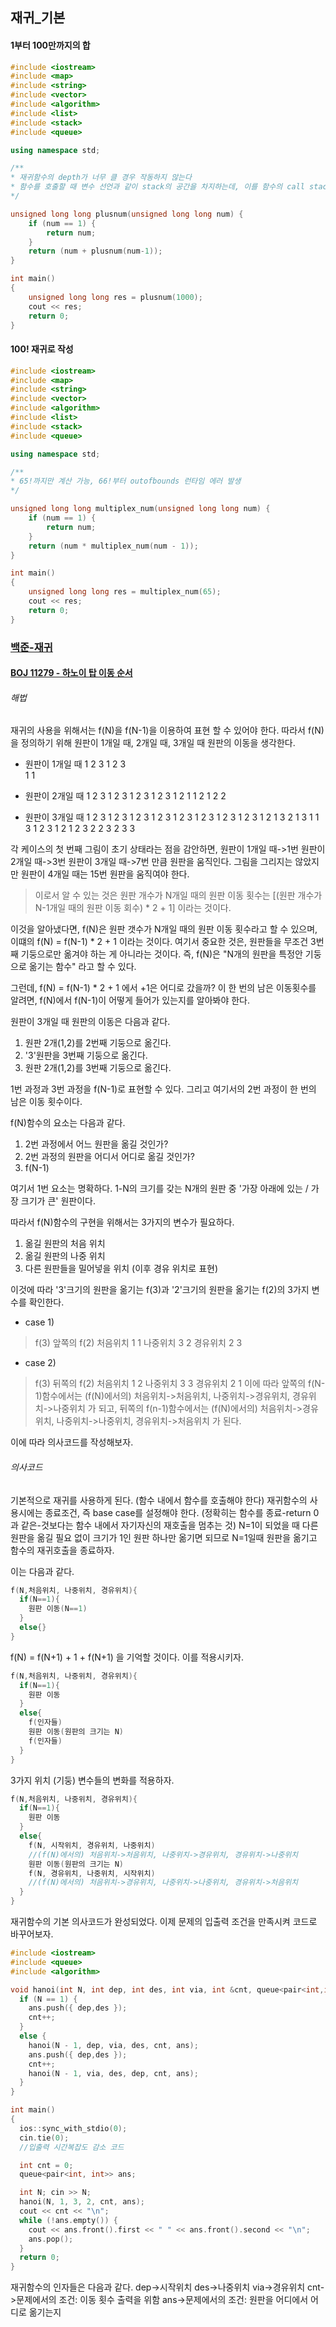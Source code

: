 ## 재귀_기본

#### 1부터 100만까지의 합

```cpp
#include <iostream>
#include <map>
#include <string>
#include <vector>
#include <algorithm>
#include <list>
#include <stack>
#include <queue>

using namespace std;

/**
* 재귀함수의 depth가 너무 클 경우 작동하지 않는다
* 함수를 호출할 때 변수 선언과 같이 stack의 공간을 차지하는데, 이를 함수의 call stack이라 하며 함수의 호출은 약 200번까지만 허용된다.
*/

unsigned long long plusnum(unsigned long long num) {
	if (num == 1) {
		return num;
	}
	return (num + plusnum(num-1));
}

int main()
{
	unsigned long long res = plusnum(1000);
	cout << res;
	return 0;
}
```

#### 100! 재귀로 작성

```cpp
#include <iostream>
#include <map>
#include <string>
#include <vector>
#include <algorithm>
#include <list>
#include <stack>
#include <queue>

using namespace std;

/**
* 65!까지만 계산 가능, 66!부터 outofbounds 런타임 에러 발생
*/

unsigned long long multiplex_num(unsigned long long num) {
	if (num == 1) {
		return num;
	}
	return (num * multiplex_num(num - 1));
}

int main()
{
	unsigned long long res = multiplex_num(65);
	cout << res;
	return 0;
}
```

### [백준-재귀](https://www.acmicpc.net/step/19)

#### [BOJ 11279 - 하노이 탑 이동 순서](https://www.acmicpc.net/problem/11729)

###### 해법
재귀의 사용을 위해서는 f(N)을 f(N-1)을 이용하여 표현 할 수 있어야 한다.
따라서 f(N)을 정의하기 위해 원판이 1개일 때, 2개일 때, 3개일 때 원판의 이동을 생각한다.

- 원판이 1개일 때
1 2 3	1 2 3	
1	    1	

- 원판이 2개일 때
1 2 3	1 2 3	1 2 3	1 2 3
1	2 1	  1 2	    1
2		    	    2

- 원판이 3개일 때
1 2 3	1 2 3	1 2 3	1 2 3	1 2 3	1 2 3	1 2 3	1 2 3
1	2   1	3 2 1	3 1	  1 3	1 2 3	1   2	    1
2	3		  2	  2		    3	    2
3							    3

각 케이스의 첫 번째 그림이 초기 상태라는 점을 감안하면,
원판이 1개일 때->1번
원판이 2개일 때->3번
원판이 3개일 때->7번
만큼 원판을 움직인다.
그림을 그리지는 않았지만 원판이 4개일 때는 15번 원판을 움직여야 한다.

> 이로서 알 수 있는 것은 원판 개수가 N개일 때의 원판 이동 횟수는 [(원판 개수가 N-1개일 때의 원판 이동 회수) * 2 + 1] 이라는 것이다.

이것을 알아냈다면, f(N)은 원판 갯수가 N개일 때의 원판 이동 횟수라고 할 수 있으며, 이떄의 f(N) = f(N-1) * 2 + 1 이라는 것이다.
여기서 중요한 것은, 원판들을 무조건 3번째 기둥으로만 옮겨야 하는 게 아니라는 것이다.
즉, f(N)은 "N개의 원판을 특정안 기둥으로 옮기는 함수" 라고 할 수 있다.

그런데, f(N) = f(N-1) * 2 + 1 에서 +1은 어디로 갔을까?
이 한 번의 남은 이동횟수를 알려면, f(N)에서 f(N-1)이 어떻게 들어가 있는지를 알아봐야 한다.

원판이 3개일 때 원판의 이동은 다음과 같다.
1. 원판 2개(1,2)를 2번째 기둥으로 옮긴다.
2. '3'원판을 3번째 기둥으로 옮긴다.
3. 원판 2개(1,2)를 3번째 기둥으로 옮긴다.

1번 과정과 3번 과정을 f(N-1)로 표현할 수 있다.
그리고 여기서의 2번 과정이 한 번의 남은 이동 횟수이다.

f(N)함수의 요소는 다음과 같다.
1. 2번 과정에서 어느 원판을 옮길 것인가?
2. 2번 과정의 원판을 어디서 어디로 옮길 것인가?
3. f(N-1)

여기서 1번 요소는 명확하다.
1-N의 크기를 갖는 N개의 원판 중 '가장 아래에 있는 / 가장 크기가 큰' 원판이다.

따라서 f(N)함수의 구현을 위해서는 3가지의 변수가 필요하다.
1. 옮길 원판의 처음 위치
2. 옮길 원판의 나중 위치
3. 다른 원판들을 밀어넣을 위치 (이후 경유 위치로 표현)

이것에 따라 '3'크기의 원판을 옮기는 f(3)과 '2'크기의 원판을 옮기는 f(2)의 3가지 변수를 확인한다.
- case 1)
>	f(3) 앞쪽의 f(2)
> 처음위치 1	1
> 나중위치 3	2
> 경유위치 2	3
- case 2)
>	f(3) 뒤쪽의 f(2)
> 처음위치 1	2
> 나중위치 3	3
> 경유위치 2	1
이에 따라 앞쪽의 f(N-1)함수에서는 (f(N)에서의) 처음위치->처음위치, 나중위치->경유위치, 경유위치->나중위치 가 되고,
	 뒤쪽의 f(n-1)함수에서는 (f(N)에서의) 처음위치->경유위치, 나중위치->나중위치, 경유위치->처음위치 가 된다.

이에 따라 의사코드를 작성해보자.

###### 의사코드

기본적으로 재귀를 사용하게 된다. (함수 내에서 함수를 호출해야 한다)
재귀함수의 사용시에는 종료조건, 즉 base case를 설정해야 한다. (정확히는 함수를 종료-return 0과 같은-것보다는 함수 내에서 자기자신의 재호출을 멈추는 것)
N=1이 되었을 때 다른 원판을 옮길 필요 없이 크기가 1인 원판 하나만 옮기면 되므로 N=1일때 원판을 옮기고 함수의 재귀호출을 종료하자.

이는 다음과 같다.
```cpp
f(N,처음위치, 나중위치, 경유위치){
  if(N==1){
    원판 이동(N==1)
  }
  else{}
}
```

f(N) = f(N+1) + 1 + f(N+1) 을 기억할 것이다. 이를 적용시키자.
```cpp
f(N,처음위치, 나중위치, 경유위치){
  if(N==1){
    원판 이동
  }
  else{
    f(인자들)
    원판 이동(원판의 크기는 N)
    f(인자들)
  }
}
```

3가지 위치 (기둥) 변수들의 변화를 적용하자.
```cpp
f(N,처음위치, 나중위치, 경유위치){
  if(N==1){
    원판 이동
  }
  else{
    f(N, 시작위치, 경유위치, 나중위치)
    //(f(N)에서의) 처음위치->처음위치, 나중위치->경유위치, 경유위치->나중위치
    원판 이동(원판의 크기는 N)
    f(N, 경유위치, 나중위치, 시작위치)
    //(f(N)에서의) 처음위치->경유위치, 나중위치->나중위치, 경유위치->처음위치
  }
}
```

재귀함수의 기본 의사코드가 완성되었다.
이제 문제의 입출력 조건을 만족시켜 코드로 바꾸어보자.

```cpp
#include <iostream>
#include <queue>
#include <algorithm>

void hanoi(int N, int dep, int des, int via, int &cnt, queue<pair<int,int>> &ans) {
  if (N == 1) {
    ans.push({ dep,des });
    cnt++;
  }
  else {
    hanoi(N - 1, dep, via, des, cnt, ans);
    ans.push({ dep,des });
    cnt++;
    hanoi(N - 1, via, des, dep, cnt, ans);
  }
}

int main()
{
  ios::sync_with_stdio(0);
  cin.tie(0);
  //입출력 시간복잡도 감소 코드

  int cnt = 0;
  queue<pair<int, int>> ans;

  int N; cin >> N;
  hanoi(N, 1, 3, 2, cnt, ans);
  cout << cnt << "\n";
  while (!ans.empty()) {
    cout << ans.front().first << " " << ans.front().second << "\n";
    ans.pop();
  }
  return 0;
}
```

재귀함수의 인자들은 다음과 같다.
dep->시작위치
des->나중위치
via->경유위치
cnt->문제에서의 조건: 이동 횟수 출력을 위함
ans->문제에서의 조건: 원판을 어디에서 어디로 옮기는지

